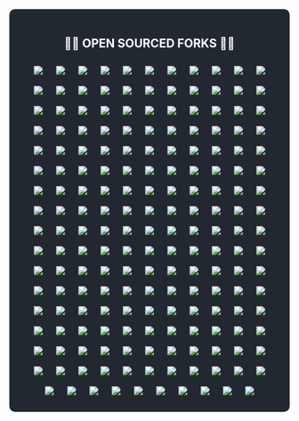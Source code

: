 <div style="background-color: #212830; color: white; padding: 20px; border-radius: 10px;">
<h2 align="center">👨‍💻&nbsp;OPEN SOURCED FORKS&nbsp;👨‍💻</h2>
<div align="center">
<a align="center" href="https://github.com/s-rb/AFFiNE" title="There can be more than Notion and Miro. AFFiNE(pronounced [ə‘fain]) is a next-gen knowledge base that brings planning, sorting and creating all together. Privacy first, open-source, customizable and ready to use. ">
<img align="center" style="margin: 10px" src="https://github-readme-stats.vercel.app/api/pin/?username=s-rb&repo=AFFiNE&theme=react&border_color=61dafb&border_radius=10"></a>
<a align="center" href="https://github.com/s-rb/algorithms-kotlin" title="Algorithms and data structures implemented in Kotlin">
<img align="center" style="margin: 10px" src="https://github-readme-stats.vercel.app/api/pin/?username=s-rb&repo=algorithms-kotlin&theme=react&border_color=61dafb&border_radius=10"></a>
<a align="center" href="https://github.com/s-rb/algorithms-patterns-exercises" title="Algorithms, data structures, implementations of some patterns, leetcode & other exercises">
<img align="center" style="margin: 10px" src="https://github-readme-stats.vercel.app/api/pin/?username=s-rb&repo=algorithms-patterns-exercises&theme=react&border_color=61dafb&border_radius=10"></a>
<a align="center" href="https://github.com/s-rb/alpha-wallet-android" title="An advanced Ethereum mobile wallet">
<img align="center" style="margin: 10px" src="https://github-readme-stats.vercel.app/api/pin/?username=s-rb&repo=alpha-wallet-android&theme=react&border_color=61dafb&border_radius=10"></a>
<a align="center" href="https://github.com/s-rb/ANUS" title="ANUS">
<img align="center" style="margin: 10px" src="https://github-readme-stats.vercel.app/api/pin/?username=s-rb&repo=ANUS&theme=react&border_color=61dafb&border_radius=10"></a>
<a align="center" href="https://github.com/s-rb/api-library" title="Easy to use Open Source modules that implement common API logic and can be used in your Node.js backend services">
<img align="center" style="margin: 10px" src="https://github-readme-stats.vercel.app/api/pin/?username=s-rb&repo=api-library&theme=react&border_color=61dafb&border_radius=10"></a>
<a align="center" href="https://github.com/s-rb/auto" title="A collection of source code generators for Java.">
<img align="center" style="margin: 10px" src="https://github-readme-stats.vercel.app/api/pin/?username=s-rb&repo=auto&theme=react&border_color=61dafb&border_radius=10"></a>
<a align="center" href="https://github.com/s-rb/awesome-chatgpt-prompts" title="This repo includes ChatGPT prompt curation to use ChatGPT and other LLM tools better.">
<img align="center" style="margin: 10px" src="https://github-readme-stats.vercel.app/api/pin/?username=s-rb&repo=awesome-chatgpt-prompts&theme=react&border_color=61dafb&border_radius=10"></a>
<a align="center" href="https://github.com/s-rb/awesome-healthcare" title="Curated list of awesome open source healthcare software, libraries, tools and resources.">
<img align="center" style="margin: 10px" src="https://github-readme-stats.vercel.app/api/pin/?username=s-rb&repo=awesome-healthcare&theme=react&border_color=61dafb&border_radius=10"></a>
<a align="center" href="https://github.com/s-rb/awesome-java-backend-interview-rus" title="Repository with java-backend interview questions and answers [RUS]">
<img align="center" style="margin: 10px" src="https://github-readme-stats.vercel.app/api/pin/?username=s-rb&repo=awesome-java-backend-interview-rus&theme=react&border_color=61dafb&border_radius=10"></a>
<a align="center" href="https://github.com/s-rb/awesome-stacks" title="A curated list of tech stacks for building different applications & features">
<img align="center" style="margin: 10px" src="https://github-readme-stats.vercel.app/api/pin/?username=s-rb&repo=awesome-stacks&theme=react&border_color=61dafb&border_radius=10"></a>
<a align="center" href="https://github.com/s-rb/bahmni-core" title="Core OpenMRS modules for Bahmni (including ERP & ELIS Atom Feed Clients)">
<img align="center" style="margin: 10px" src="https://github-readme-stats.vercel.app/api/pin/?username=s-rb&repo=bahmni-core&theme=react&border_color=61dafb&border_radius=10"></a>
<a align="center" href="https://github.com/s-rb/bazel" title="a fast, scalable, multi-language and extensible build system">
<img align="center" style="margin: 10px" src="https://github-readme-stats.vercel.app/api/pin/?username=s-rb&repo=bazel&theme=react&border_color=61dafb&border_radius=10"></a>
<a align="center" href="https://github.com/s-rb/binance-connector-java" title="Binance Public API connector Java maven. This is a lightweight library that works as a connector to the Binance public API">
<img align="center" style="margin: 10px" src="https://github-readme-stats.vercel.app/api/pin/?username=s-rb&repo=binance-connector-java&theme=react&border_color=61dafb&border_radius=10"></a>
<a align="center" href="https://github.com/s-rb/binance-futures-java-toolbox" title="Binance Toolbox for Futures in Java">
<img align="center" style="margin: 10px" src="https://github-readme-stats.vercel.app/api/pin/?username=s-rb&repo=binance-futures-java-toolbox&theme=react&border_color=61dafb&border_radius=10"></a>
<a align="center" href="https://github.com/s-rb/binance-sbe-java-sample-app" title="Sample app that decodes Binance 'exchangeInfo' endpoint's SBE response to YAML.">
<img align="center" style="margin: 10px" src="https://github-readme-stats.vercel.app/api/pin/?username=s-rb&repo=binance-sbe-java-sample-app&theme=react&border_color=61dafb&border_radius=10"></a>
<a align="center" href="https://github.com/s-rb/binance-spot-api-docs" title="Official Documentation for the Binance Spot APIs and Streams ">
<img align="center" style="margin: 10px" src="https://github-readme-stats.vercel.app/api/pin/?username=s-rb&repo=binance-spot-api-docs&theme=react&border_color=61dafb&border_radius=10"></a>
<a align="center" href="https://github.com/s-rb/binance-toolbox-java" title="Binance Toolbox in Java. A collection of Java examples that connects to the Binance API endpoints based on binance-connector-java">
<img align="center" style="margin: 10px" src="https://github-readme-stats.vercel.app/api/pin/?username=s-rb&repo=binance-toolbox-java&theme=react&border_color=61dafb&border_radius=10"></a>
<a align="center" href="https://github.com/s-rb/bitcoin-wallet" title="Bitcoin Wallet app for your Android device. Standalone Bitcoin node, no centralized backend required.">
<img align="center" style="margin: 10px" src="https://github-readme-stats.vercel.app/api/pin/?username=s-rb&repo=bitcoin-wallet&theme=react&border_color=61dafb&border_radius=10"></a>
<a align="center" href="https://github.com/s-rb/blog-backend" title="Backend appliction for a blog">
<img align="center" style="margin: 10px" src="https://github-readme-stats.vercel.app/api/pin/?username=s-rb&repo=blog-backend&theme=react&border_color=61dafb&border_radius=10"></a>
<a align="center" href="https://github.com/s-rb/blog-engine" title="Java-based backend for a blog">
<img align="center" style="margin: 10px" src="https://github-readme-stats.vercel.app/api/pin/?username=s-rb&repo=blog-engine&theme=react&border_color=61dafb&border_radius=10"></a>
<a align="center" href="https://github.com/s-rb/brevo-java" title="brevo-java">
<img align="center" style="margin: 10px" src="https://github-readme-stats.vercel.app/api/pin/?username=s-rb&repo=brevo-java&theme=react&border_color=61dafb&border_radius=10"></a>
<a align="center" href="https://github.com/s-rb/browser-use" title="Make websites accessible for AI agents">
<img align="center" style="margin: 10px" src="https://github-readme-stats.vercel.app/api/pin/?username=s-rb&repo=browser-use&theme=react&border_color=61dafb&border_radius=10"></a>
<a align="center" href="https://github.com/s-rb/build-your-own-x" title="Master programming by recreating your favorite technologies from scratch.">
<img align="center" style="margin: 10px" src="https://github-readme-stats.vercel.app/api/pin/?username=s-rb&repo=build-your-own-x&theme=react&border_color=61dafb&border_radius=10"></a>
<a align="center" href="https://github.com/s-rb/calculator" title="Just one more JavaFX calculator app (windows style)">
<img align="center" style="margin: 10px" src="https://github-readme-stats.vercel.app/api/pin/?username=s-rb&repo=calculator&theme=react&border_color=61dafb&border_radius=10"></a>
<a align="center" href="https://github.com/s-rb/cbioportal" title="cBioPortal for Cancer Genomics">
<img align="center" style="margin: 10px" src="https://github-readme-stats.vercel.app/api/pin/?username=s-rb&repo=cbioportal&theme=react&border_color=61dafb&border_radius=10"></a>
<a align="center" href="https://github.com/s-rb/cbioportal-frontend" title="React Frontend of cBioPortal :tada:">
<img align="center" style="margin: 10px" src="https://github-readme-stats.vercel.app/api/pin/?username=s-rb&repo=cbioportal-frontend&theme=react&border_color=61dafb&border_radius=10"></a>
<a align="center" href="https://github.com/s-rb/chatgpt-bot" title="Telegram to contact chatgpt">
<img align="center" style="margin: 10px" src="https://github-readme-stats.vercel.app/api/pin/?username=s-rb&repo=chatgpt-bot&theme=react&border_color=61dafb&border_radius=10"></a>
<a align="center" href="https://github.com/s-rb/ClatScope" title="ClatScope Info Tool – The best and most versatile OSINT utility for retrieving geolocation, DNS, WHOIS, phone, email, data breach information and much more (60 features). Perfect for investigators, pentesters, or anyone looking for an effective reconnaissance / OSINT tool. CLI version is always released before the GUI version.">
<img align="center" style="margin: 10px" src="https://github-readme-stats.vercel.app/api/pin/?username=s-rb&repo=ClatScope&theme=react&border_color=61dafb&border_radius=10"></a>
<a align="center" href="https://github.com/s-rb/codemark-user-service" title="Backend for user management service">
<img align="center" style="margin: 10px" src="https://github-readme-stats.vercel.app/api/pin/?username=s-rb&repo=codemark-user-service&theme=react&border_color=61dafb&border_radius=10"></a>
<a align="center" href="https://github.com/s-rb/collect" title="ODK Collect is an Android app for filling out forms. It's been used to collect billions of data points in challenging environments around the world. Contribute and make the world a better place! ✨📋✨">
<img align="center" style="margin: 10px" src="https://github-readme-stats.vercel.app/api/pin/?username=s-rb&repo=collect&theme=react&border_color=61dafb&border_radius=10"></a>
<a align="center" href="https://github.com/s-rb/composio" title="Composio equip's your AI agents & LLMs with 100+ high-quality integrations via function calling">
<img align="center" style="margin: 10px" src="https://github-readme-stats.vercel.app/api/pin/?username=s-rb&repo=composio&theme=react&border_color=61dafb&border_radius=10"></a>
<a align="center" href="https://github.com/s-rb/corda" title="Corda is an open source blockchain project, designed for business from the start. Only Corda allows you to build interoperable blockchain networks that transact in strict privacy. Corda's smart contract technology allows businesses to transact directly, with value.">
<img align="center" style="margin: 10px" src="https://github-readme-stats.vercel.app/api/pin/?username=s-rb&repo=corda&theme=react&border_color=61dafb&border_radius=10"></a>
<a align="center" href="https://github.com/s-rb/COVID-19-Dashboard" title=":microbe: COVID-19 dashboard and map built with React, Leaflet, and Mapbox.">
<img align="center" style="margin: 10px" src="https://github-readme-stats.vercel.app/api/pin/?username=s-rb&repo=COVID-19-Dashboard&theme=react&border_color=61dafb&border_radius=10"></a>
<a align="center" href="https://github.com/s-rb/c_sharp" title="c_sharp">
<img align="center" style="margin: 10px" src="https://github-readme-stats.vercel.app/api/pin/?username=s-rb&repo=c_sharp&theme=react&border_color=61dafb&border_radius=10"></a>
<a align="center" href="https://github.com/s-rb/datahub" title="A centralized location for storing curated data from cBioPortal">
<img align="center" style="margin: 10px" src="https://github-readme-stats.vercel.app/api/pin/?username=s-rb&repo=datahub&theme=react&border_color=61dafb&border_radius=10"></a>
<a align="center" href="https://github.com/s-rb/dcm4che" title="DICOM Implementation in JAVA">
<img align="center" style="margin: 10px" src="https://github-readme-stats.vercel.app/api/pin/?username=s-rb&repo=dcm4che&theme=react&border_color=61dafb&border_radius=10"></a>
<a align="center" href="https://github.com/s-rb/dcm4chee-arc-light" title="DICOM Archive J2EE application">
<img align="center" style="margin: 10px" src="https://github-readme-stats.vercel.app/api/pin/?username=s-rb&repo=dcm4chee-arc-light&theme=react&border_color=61dafb&border_radius=10"></a>
<a align="center" href="https://github.com/s-rb/deeplearning4j" title="Suite of tools for deploying and training deep learning models using the JVM. Highlights include model import for keras, tensorflow, and onnx/pytorch, a modular and tiny c++ library for running math code and a java based math library on top of the core c++ library. Also includes samediff: a pytorch/tensorflow like library for running deep learning ">
<img align="center" style="margin: 10px" src="https://github-readme-stats.vercel.app/api/pin/?username=s-rb&repo=deeplearning4j&theme=react&border_color=61dafb&border_radius=10"></a>
<a align="center" href="https://github.com/s-rb/DependencyCheck" title="OWASP dependency-check is a software composition analysis utility that detects publicly disclosed vulnerabilities in application dependencies.">
<img align="center" style="margin: 10px" src="https://github-readme-stats.vercel.app/api/pin/?username=s-rb&repo=DependencyCheck&theme=react&border_color=61dafb&border_radius=10"></a>
<a align="center" href="https://github.com/s-rb/dev-resources" title="A collaborative list of resources for developers">
<img align="center" style="margin: 10px" src="https://github-readme-stats.vercel.app/api/pin/?username=s-rb&repo=dev-resources&theme=react&border_color=61dafb&border_radius=10"></a>
<a align="center" href="https://github.com/s-rb/doris" title="Apache Doris is an easy-to-use, high performance and unified analytics database.">
<img align="center" style="margin: 10px" src="https://github-readme-stats.vercel.app/api/pin/?username=s-rb&repo=doris&theme=react&border_color=61dafb&border_radius=10"></a>
<a align="center" href="https://github.com/s-rb/drive-web" title="Internxt - decentralized privacy drive">
<img align="center" style="margin: 10px" src="https://github-readme-stats.vercel.app/api/pin/?username=s-rb&repo=drive-web&theme=react&border_color=61dafb&border_radius=10"></a>
<a align="center" href="https://github.com/s-rb/ecommerce-backend" title="ecommerce-backend">
<img align="center" style="margin: 10px" src="https://github-readme-stats.vercel.app/api/pin/?username=s-rb&repo=ecommerce-backend&theme=react&border_color=61dafb&border_radius=10"></a>
<a align="center" href="https://github.com/s-rb/ecommerce-frontend" title="ecommerce-frontend">
<img align="center" style="margin: 10px" src="https://github-readme-stats.vercel.app/api/pin/?username=s-rb&repo=ecommerce-frontend&theme=react&border_color=61dafb&border_radius=10"></a>
<a align="center" href="https://github.com/s-rb/effects-reducers-context-app" title="effects-reducers-context-app">
<img align="center" style="margin: 10px" src="https://github-readme-stats.vercel.app/api/pin/?username=s-rb&repo=effects-reducers-context-app&theme=react&border_color=61dafb&border_radius=10"></a>
<a align="center" href="https://github.com/s-rb/elasticsearch" title="Free and Open, Distributed, RESTful Search Engine">
<img align="center" style="margin: 10px" src="https://github-readme-stats.vercel.app/api/pin/?username=s-rb&repo=elasticsearch&theme=react&border_color=61dafb&border_radius=10"></a>
<a align="center" href="https://github.com/s-rb/fabric" title="Hyperledger Fabric is an enterprise-grade permissioned distributed ledger framework for developing solutions and applications. Its modular and versatile design satisfies a broad range of industry use cases. It offers a unique approach to consensus that enables performance at scale while preserving privacy.">
<img align="center" style="margin: 10px" src="https://github-readme-stats.vercel.app/api/pin/?username=s-rb&repo=fabric&theme=react&border_color=61dafb&border_radius=10"></a>
<a align="center" href="https://github.com/s-rb/featured-jekyll-templates" title="Featured templates for Jekyll">
<img align="center" style="margin: 10px" src="https://github-readme-stats.vercel.app/api/pin/?username=s-rb&repo=featured-jekyll-templates&theme=react&border_color=61dafb&border_radius=10"></a>
<a align="center" href="https://github.com/s-rb/fhirstarters" title="A collection of example projects to get you up to speed with HL7 FHIR">
<img align="center" style="margin: 10px" src="https://github-readme-stats.vercel.app/api/pin/?username=s-rb&repo=fhirstarters&theme=react&border_color=61dafb&border_radius=10"></a>
<a align="center" href="https://github.com/s-rb/flight-filter" title="Gridnine test app - flight filter module">
<img align="center" style="margin: 10px" src="https://github-readme-stats.vercel.app/api/pin/?username=s-rb&repo=flight-filter&theme=react&border_color=61dafb&border_radius=10"></a>
<a align="center" href="https://github.com/s-rb/flink" title="Apache Flink">
<img align="center" style="margin: 10px" src="https://github-readme-stats.vercel.app/api/pin/?username=s-rb&repo=flink&theme=react&border_color=61dafb&border_radius=10"></a>
<a align="center" href="https://github.com/s-rb/free-programming-books" title=":books: Freely available programming books">
<img align="center" style="margin: 10px" src="https://github-readme-stats.vercel.app/api/pin/?username=s-rb&repo=free-programming-books&theme=react&border_color=61dafb&border_radius=10"></a>
<a align="center" href="https://github.com/s-rb/freeCodeCamp" title="freeCodeCamp.org's open-source codebase and curriculum. Learn to code for free.">
<img align="center" style="margin: 10px" src="https://github-readme-stats.vercel.app/api/pin/?username=s-rb&repo=freeCodeCamp&theme=react&border_color=61dafb&border_radius=10"></a>
<a align="center" href="https://github.com/s-rb/gatsby-personal-site-template" title="A personal site starter made with Gatsby https://www.gatsbyjs.org/starters/surudhb/gatsby-personal-site-template/">
<img align="center" style="margin: 10px" src="https://github-readme-stats.vercel.app/api/pin/?username=s-rb&repo=gatsby-personal-site-template&theme=react&border_color=61dafb&border_radius=10"></a>
<a align="center" href="https://github.com/s-rb/generator-jhipster" title="JHipster is a development platform to quickly generate, develop, & deploy modern web applications & microservice architectures.">
<img align="center" style="margin: 10px" src="https://github-readme-stats.vercel.app/api/pin/?username=s-rb&repo=generator-jhipster&theme=react&border_color=61dafb&border_radius=10"></a>
<a align="center" href="https://github.com/s-rb/gephi" title="Gephi - The Open Graph Viz Platform">
<img align="center" style="margin: 10px" src="https://github-readme-stats.vercel.app/api/pin/?username=s-rb&repo=gephi&theme=react&border_color=61dafb&border_radius=10"></a>
<a align="center" href="https://github.com/s-rb/Geyser" title="A bridge/proxy allowing you to connect to Minecraft: Java Edition servers with Minecraft: Bedrock Edition.">
<img align="center" style="margin: 10px" src="https://github-readme-stats.vercel.app/api/pin/?username=s-rb&repo=Geyser&theme=react&border_color=61dafb&border_radius=10"></a>
<a align="center" href="https://github.com/s-rb/GitHub-Achievements" title="🔥 A Complete List of GitHub Profile Badges and Achievements 🔥">
<img align="center" style="margin: 10px" src="https://github-readme-stats.vercel.app/api/pin/?username=s-rb&repo=GitHub-Achievements&theme=react&border_color=61dafb&border_radius=10"></a>
<a align="center" href="https://github.com/s-rb/github-profile-trophy" title="🏆 Add dynamically generated GitHub Stat Trophies  on your readme">
<img align="center" style="margin: 10px" src="https://github-readme-stats.vercel.app/api/pin/?username=s-rb&repo=github-profile-trophy&theme=react&border_color=61dafb&border_radius=10"></a>
<a align="center" href="https://github.com/s-rb/github-readme-activity-graph" title="A dynamically generated activity graph to show your GitHub activities of last 31 days.">
<img align="center" style="margin: 10px" src="https://github-readme-stats.vercel.app/api/pin/?username=s-rb&repo=github-readme-activity-graph&theme=react&border_color=61dafb&border_radius=10"></a>
<a align="center" href="https://github.com/s-rb/github-readme-stats" title=":zap: Dynamically generated stats for your github readmes">
<img align="center" style="margin: 10px" src="https://github-readme-stats.vercel.app/api/pin/?username=s-rb&repo=github-readme-stats&theme=react&border_color=61dafb&border_radius=10"></a>
<a align="center" href="https://github.com/s-rb/gogs" title="Gogs is a painless self-hosted Git service">
<img align="center" style="margin: 10px" src="https://github-readme-stats.vercel.app/api/pin/?username=s-rb&repo=gogs&theme=react&border_color=61dafb&border_radius=10"></a>
<a align="center" href="https://github.com/s-rb/goose" title="an open-source, extensible AI agent that goes beyond code suggestions - install, execute, edit, and test with any LLM">
<img align="center" style="margin: 10px" src="https://github-readme-stats.vercel.app/api/pin/?username=s-rb&repo=goose&theme=react&border_color=61dafb&border_radius=10"></a>
<a align="center" href="https://github.com/s-rb/gosearch" title="🔍 Search anyone's digital footprint across 300+ websites">
<img align="center" style="margin: 10px" src="https://github-readme-stats.vercel.app/api/pin/?username=s-rb&repo=gosearch&theme=react&border_color=61dafb&border_radius=10"></a>
<a align="center" href="https://github.com/s-rb/gotenberg" title="A developer-friendly API for converting numerous document formats into PDF files, and more!">
<img align="center" style="margin: 10px" src="https://github-readme-stats.vercel.app/api/pin/?username=s-rb&repo=gotenberg&theme=react&border_color=61dafb&border_radius=10"></a>
<a align="center" href="https://github.com/s-rb/gradio" title="Build and share delightful machine learning apps, all in Python. 🌟 Star to support our work!">
<img align="center" style="margin: 10px" src="https://github-readme-stats.vercel.app/api/pin/?username=s-rb&repo=gradio&theme=react&border_color=61dafb&border_radius=10"></a>
<a align="center" href="https://github.com/s-rb/green-ai" title="🌱 The Green AI Standard aims to develop a standard and raise awareness for best environmental practices in AI research and development">
<img align="center" style="margin: 10px" src="https://github-readme-stats.vercel.app/api/pin/?username=s-rb&repo=green-ai&theme=react&border_color=61dafb&border_radius=10"></a>
<a align="center" href="https://github.com/s-rb/grpc-java" title="The Java gRPC implementation. HTTP/2 based RPC">
<img align="center" style="margin: 10px" src="https://github-readme-stats.vercel.app/api/pin/?username=s-rb&repo=grpc-java&theme=react&border_color=61dafb&border_radius=10"></a>
<a align="center" href="https://github.com/s-rb/gui-hashcode-generator" title="Hashcode generator for subfolders containing files. With simple GUI">
<img align="center" style="margin: 10px" src="https://github-readme-stats.vercel.app/api/pin/?username=s-rb&repo=gui-hashcode-generator&theme=react&border_color=61dafb&border_radius=10"></a>
<a align="center" href="https://github.com/s-rb/gym-webservice" title="Web-service for workouts (diary, planner and more)">
<img align="center" style="margin: 10px" src="https://github-readme-stats.vercel.app/api/pin/?username=s-rb&repo=gym-webservice&theme=react&border_color=61dafb&border_radius=10"></a>
<a align="center" href="https://github.com/s-rb/Hackintosh-MSI-Z790i-EDGE-13900K-6900XT-OpenCore" title="Hackintosh MSI Z790i EDGE">
<img align="center" style="margin: 10px" src="https://github-readme-stats.vercel.app/api/pin/?username=s-rb&repo=Hackintosh-MSI-Z790i-EDGE-13900K-6900XT-OpenCore&theme=react&border_color=61dafb&border_radius=10"></a>
<a align="center" href="https://github.com/s-rb/hapi-fhir" title="🔥 HAPI FHIR - Java API for HL7 FHIR Clients and Servers">
<img align="center" style="margin: 10px" src="https://github-readme-stats.vercel.app/api/pin/?username=s-rb&repo=hapi-fhir&theme=react&border_color=61dafb&border_radius=10"></a>
<a align="center" href="https://github.com/s-rb/hapi-fhir-jpaserver-starter" title="hapi-fhir-jpaserver-starter">
<img align="center" style="margin: 10px" src="https://github-readme-stats.vercel.app/api/pin/?username=s-rb&repo=hapi-fhir-jpaserver-starter&theme=react&border_color=61dafb&border_radius=10"></a>
<a align="center" href="https://github.com/s-rb/hazelcast" title="Hazelcast is a unified real-time data platform combining stream processing with a fast data store, allowing customers to act instantly on data-in-motion for real-time insights.">
<img align="center" style="margin: 10px" src="https://github-readme-stats.vercel.app/api/pin/?username=s-rb&repo=hazelcast&theme=react&border_color=61dafb&border_radius=10"></a>
<a align="center" href="https://github.com/s-rb/hmis" title="This is an Open Source Java EE based Hospital Information Management System">
<img align="center" style="margin: 10px" src="https://github-readme-stats.vercel.app/api/pin/?username=s-rb&repo=hmis&theme=react&border_color=61dafb&border_radius=10"></a>
<a align="center" href="https://github.com/s-rb/Hystrix" title="Hystrix is a latency and fault tolerance library designed to isolate points of access to remote systems, services and 3rd party libraries, stop cascading failure and enable resilience in complex distributed systems where failure is inevitable.">
<img align="center" style="margin: 10px" src="https://github-readme-stats.vercel.app/api/pin/?username=s-rb&repo=Hystrix&theme=react&border_color=61dafb&border_radius=10"></a>
<a align="center" href="https://github.com/s-rb/iceberg" title="Apache Iceberg">
<img align="center" style="margin: 10px" src="https://github-readme-stats.vercel.app/api/pin/?username=s-rb&repo=iceberg&theme=react&border_color=61dafb&border_radius=10"></a>
<a align="center" href="https://github.com/s-rb/incubator-kie-drools" title="Drools is a rule engine, DMN engine and complex event processing (CEP) engine for Java.">
<img align="center" style="margin: 10px" src="https://github-readme-stats.vercel.app/api/pin/?username=s-rb&repo=incubator-kie-drools&theme=react&border_color=61dafb&border_radius=10"></a>
<a align="center" href="https://github.com/s-rb/incubator-seata" title=":fire: Seata is an easy-to-use, high-performance, open source distributed transaction solution.">
<img align="center" style="margin: 10px" src="https://github-readme-stats.vercel.app/api/pin/?username=s-rb&repo=incubator-seata&theme=react&border_color=61dafb&border_radius=10"></a>
<a align="center" href="https://github.com/s-rb/interactive-java-poster" title="Java with love. libGDX interactive poster. GeekBrains intensive">
<img align="center" style="margin: 10px" src="https://github-readme-stats.vercel.app/api/pin/?username=s-rb&repo=interactive-java-poster&theme=react&border_color=61dafb&border_radius=10"></a>
<a align="center" href="https://github.com/s-rb/interviews" title="Everything you need to know to get the job.">
<img align="center" style="margin: 10px" src="https://github-readme-stats.vercel.app/api/pin/?username=s-rb&repo=interviews&theme=react&border_color=61dafb&border_radius=10"></a>
<a align="center" href="https://github.com/s-rb/ip-address-counter" title="App counts unique ip v4 addresses in src file">
<img align="center" style="margin: 10px" src="https://github-readme-stats.vercel.app/api/pin/?username=s-rb&repo=ip-address-counter&theme=react&border_color=61dafb&border_radius=10"></a>
<a align="center" href="https://github.com/s-rb/ivy" title="Convert Machine Learning Code Between Frameworks">
<img align="center" style="margin: 10px" src="https://github-readme-stats.vercel.app/api/pin/?username=s-rb&repo=ivy&theme=react&border_color=61dafb&border_radius=10"></a>
<a align="center" href="https://github.com/s-rb/jadx" title="Dex to Java decompiler">
<img align="center" style="margin: 10px" src="https://github-readme-stats.vercel.app/api/pin/?username=s-rb&repo=jadx&theme=react&border_color=61dafb&border_radius=10"></a>
<a align="center" href="https://github.com/s-rb/jan" title="Jan is an open source alternative to ChatGPT that runs 100% offline on your computer">
<img align="center" style="margin: 10px" src="https://github-readme-stats.vercel.app/api/pin/?username=s-rb&repo=jan&theme=react&border_color=61dafb&border_radius=10"></a>
<a align="center" href="https://github.com/s-rb/japan-cafe" title="Demo project for Japan cafe React web site">
<img align="center" style="margin: 10px" src="https://github-readme-stats.vercel.app/api/pin/?username=s-rb&repo=japan-cafe&theme=react&border_color=61dafb&border_radius=10"></a>
<a align="center" href="https://github.com/s-rb/java-algorand-sdk" title="Algorand SDK for Java7+ to interact with the Algorand network">
<img align="center" style="margin: 10px" src="https://github-readme-stats.vercel.app/api/pin/?username=s-rb&repo=java-algorand-sdk&theme=react&border_color=61dafb&border_radius=10"></a>
<a align="center" href="https://github.com/s-rb/java-design-patterns" title="Design patterns implemented in Java">
<img align="center" style="margin: 10px" src="https://github-readme-stats.vercel.app/api/pin/?username=s-rb&repo=java-design-patterns&theme=react&border_color=61dafb&border_radius=10"></a>
<a align="center" href="https://github.com/s-rb/java-interview" title="Вопросы и ответы к интервью Java разработчика">
<img align="center" style="margin: 10px" src="https://github-readme-stats.vercel.app/api/pin/?username=s-rb&repo=java-interview&theme=react&border_color=61dafb&border_radius=10"></a>
<a align="center" href="https://github.com/s-rb/javalin-redis-webserver" title="Javalin-Redis based webserver">
<img align="center" style="margin: 10px" src="https://github-readme-stats.vercel.app/api/pin/?username=s-rb&repo=javalin-redis-webserver&theme=react&border_color=61dafb&border_radius=10"></a>
<a align="center" href="https://github.com/s-rb/javalin-webservice" title="Webservice experiments based on light-weight Javalin framework">
<img align="center" style="margin: 10px" src="https://github-readme-stats.vercel.app/api/pin/?username=s-rb&repo=javalin-webservice&theme=react&border_color=61dafb&border_radius=10"></a>
<a align="center" href="https://github.com/s-rb/javapoet" title="A Java API for generating .java source files.">
<img align="center" style="margin: 10px" src="https://github-readme-stats.vercel.app/api/pin/?username=s-rb&repo=javapoet&theme=react&border_color=61dafb&border_radius=10"></a>
<a align="center" href="https://github.com/s-rb/jave2" title="The JAVE (Java Audio Video Encoder) library is Java wrapper on the ffmpeg project">
<img align="center" style="margin: 10px" src="https://github-readme-stats.vercel.app/api/pin/?username=s-rb&repo=jave2&theme=react&border_color=61dafb&border_radius=10"></a>
<a align="center" href="https://github.com/s-rb/jenkins" title="Jenkins automation server">
<img align="center" style="margin: 10px" src="https://github-readme-stats.vercel.app/api/pin/?username=s-rb&repo=jenkins&theme=react&border_color=61dafb&border_radius=10"></a>
<a align="center" href="https://github.com/s-rb/jj" title="A Git-compatible VCS that is both simple and powerful">
<img align="center" style="margin: 10px" src="https://github-readme-stats.vercel.app/api/pin/?username=s-rb&repo=jj&theme=react&border_color=61dafb&border_radius=10"></a>
<a align="center" href="https://github.com/s-rb/jmix" title="Jmix framework">
<img align="center" style="margin: 10px" src="https://github-readme-stats.vercel.app/api/pin/?username=s-rb&repo=jmix&theme=react&border_color=61dafb&border_radius=10"></a>
<a align="center" href="https://github.com/s-rb/JobSpy" title="Jobs scraper library for LinkedIn, Indeed, Glassdoor, Google & ZipRecruiter">
<img align="center" style="margin: 10px" src="https://github-readme-stats.vercel.app/api/pin/?username=s-rb&repo=JobSpy&theme=react&border_color=61dafb&border_radius=10"></a>
<a align="center" href="https://github.com/s-rb/json-server" title="Get a full fake REST API with zero coding in less than 30 seconds (seriously)">
<img align="center" style="margin: 10px" src="https://github-readme-stats.vercel.app/api/pin/?username=s-rb&repo=json-server&theme=react&border_color=61dafb&border_radius=10"></a>
<a align="center" href="https://github.com/s-rb/kafka" title="Mirror of Apache Kafka">
<img align="center" style="margin: 10px" src="https://github-readme-stats.vercel.app/api/pin/?username=s-rb&repo=kafka&theme=react&border_color=61dafb&border_radius=10"></a>
<a align="center" href="https://github.com/s-rb/kafka-ui" title="Open-Source Web UI for Apache Kafka Management">
<img align="center" style="margin: 10px" src="https://github-readme-stats.vercel.app/api/pin/?username=s-rb&repo=kafka-ui&theme=react&border_color=61dafb&border_radius=10"></a>
<a align="center" href="https://github.com/s-rb/keep" title="The open-source alert management and AIOps platform">
<img align="center" style="margin: 10px" src="https://github-readme-stats.vercel.app/api/pin/?username=s-rb&repo=keep&theme=react&border_color=61dafb&border_radius=10"></a>
<a align="center" href="https://github.com/s-rb/keycloak" title="Open Source Identity and Access Management For Modern Applications and Services">
<img align="center" style="margin: 10px" src="https://github-readme-stats.vercel.app/api/pin/?username=s-rb&repo=keycloak&theme=react&border_color=61dafb&border_radius=10"></a>
<a align="center" href="https://github.com/s-rb/keycloak-dockerized-ssl-nginx" title="All in one solution for Keycloak deployment into VPS by using Docker-compose, Nginx, Certbot and SSL">
<img align="center" style="margin: 10px" src="https://github-readme-stats.vercel.app/api/pin/?username=s-rb&repo=keycloak-dockerized-ssl-nginx&theme=react&border_color=61dafb&border_radius=10"></a>
<a align="center" href="https://github.com/s-rb/langchain4j" title="Java version of LangChain">
<img align="center" style="margin: 10px" src="https://github-readme-stats.vercel.app/api/pin/?username=s-rb&repo=langchain4j&theme=react&border_color=61dafb&border_radius=10"></a>
<a align="center" href="https://github.com/s-rb/leakcanary" title="A memory leak detection library for Android.">
<img align="center" style="margin: 10px" src="https://github-readme-stats.vercel.app/api/pin/?username=s-rb&repo=leakcanary&theme=react&border_color=61dafb&border_radius=10"></a>
<a align="center" href="https://github.com/s-rb/linkedinscraper" title="Scrape job postings from LinkedIn">
<img align="center" style="margin: 10px" src="https://github-readme-stats.vercel.app/api/pin/?username=s-rb&repo=linkedinscraper&theme=react&border_color=61dafb&border_radius=10"></a>
<a align="center" href="https://github.com/s-rb/liquibase" title="Main Liquibase Source">
<img align="center" style="margin: 10px" src="https://github-readme-stats.vercel.app/api/pin/?username=s-rb&repo=liquibase&theme=react&border_color=61dafb&border_radius=10"></a>
<a align="center" href="https://github.com/s-rb/llama.cpp" title="LLM inference in C/C++">
<img align="center" style="margin: 10px" src="https://github-readme-stats.vercel.app/api/pin/?username=s-rb&repo=llama.cpp&theme=react&border_color=61dafb&border_radius=10"></a>
<a align="center" href="https://github.com/s-rb/logistic-webix" title="Demo project for Spring Boot + Webix">
<img align="center" style="margin: 10px" src="https://github-readme-stats.vercel.app/api/pin/?username=s-rb&repo=logistic-webix&theme=react&border_color=61dafb&border_radius=10"></a>
<a align="center" href="https://github.com/s-rb/markdown-cv" title="a simple template to write your CV in a readable markdown file and use CSS to publish/print it.">
<img align="center" style="margin: 10px" src="https://github-readme-stats.vercel.app/api/pin/?username=s-rb&repo=markdown-cv&theme=react&border_color=61dafb&border_radius=10"></a>
<a align="center" href="https://github.com/s-rb/mastodon" title="Your self-hosted, globally interconnected microblogging community">
<img align="center" style="margin: 10px" src="https://github-readme-stats.vercel.app/api/pin/?username=s-rb&repo=mastodon&theme=react&border_color=61dafb&border_radius=10"></a>
<a align="center" href="https://github.com/s-rb/metrics" title="📊 An infographics generator with 30+ plugins and 300+ options to display stats about your GitHub account and render them as SVG, Markdown, PDF or JSON!">
<img align="center" style="margin: 10px" src="https://github-readme-stats.vercel.app/api/pin/?username=s-rb&repo=metrics&theme=react&border_color=61dafb&border_radius=10"></a>
<a align="center" href="https://github.com/s-rb/midarr-server" title="🔥Midarr, the minimal lightweight media server.">
<img align="center" style="margin: 10px" src="https://github-readme-stats.vercel.app/api/pin/?username=s-rb&repo=midarr-server&theme=react&border_color=61dafb&border_radius=10"></a>
<a align="center" href="https://github.com/s-rb/ML_UsdRatePrediction" title="Skillbox Python DataScience Intensive">
<img align="center" style="margin: 10px" src="https://github-readme-stats.vercel.app/api/pin/?username=s-rb&repo=ML_UsdRatePrediction&theme=react&border_color=61dafb&border_radius=10"></a>
<a align="center" href="https://github.com/s-rb/MobileDimensionTask" title="MobileDimensionTask">
<img align="center" style="margin: 10px" src="https://github-readme-stats.vercel.app/api/pin/?username=s-rb&repo=MobileDimensionTask&theme=react&border_color=61dafb&border_radius=10"></a>
<a align="center" href="https://github.com/s-rb/nocodb" title="🔥 🔥 🔥 Open Source Airtable Alternative">
<img align="center" style="margin: 10px" src="https://github-readme-stats.vercel.app/api/pin/?username=s-rb&repo=nocodb&theme=react&border_color=61dafb&border_radius=10"></a>
<a align="center" href="https://github.com/s-rb/OnnxStream" title="Lightweight inference library for ONNX files, written in C++. It can run Stable Diffusion XL 1.0 on a RPI Zero 2 (or in 298MB of RAM) but also Mistral 7B on desktops and servers. ARM, x86, WASM, RISC-V supported. Accelerated by XNNPACK.">
<img align="center" style="margin: 10px" src="https://github-readme-stats.vercel.app/api/pin/?username=s-rb&repo=OnnxStream&theme=react&border_color=61dafb&border_radius=10"></a>
<a align="center" href="https://github.com/s-rb/open-proxy-parser" title="Parser for open proxies">
<img align="center" style="margin: 10px" src="https://github-readme-stats.vercel.app/api/pin/?username=s-rb&repo=open-proxy-parser&theme=react&border_color=61dafb&border_radius=10"></a>
<a align="center" href="https://github.com/s-rb/open-thoughts" title="Fully open data curation for reasoning models">
<img align="center" style="margin: 10px" src="https://github-readme-stats.vercel.app/api/pin/?username=s-rb&repo=open-thoughts&theme=react&border_color=61dafb&border_radius=10"></a>
<a align="center" href="https://github.com/s-rb/opencms-core" title="The Java open source content management system by Alkacon Software">
<img align="center" style="margin: 10px" src="https://github-readme-stats.vercel.app/api/pin/?username=s-rb&repo=opencms-core&theme=react&border_color=61dafb&border_radius=10"></a>
<a align="center" href="https://github.com/s-rb/openhospital-core" title="Open Hospital Core library">
<img align="center" style="margin: 10px" src="https://github-readme-stats.vercel.app/api/pin/?username=s-rb&repo=openhospital-core&theme=react&border_color=61dafb&border_radius=10"></a>
<a align="center" href="https://github.com/s-rb/openmrs-core" title="OpenMRS API and web application code">
<img align="center" style="margin: 10px" src="https://github-readme-stats.vercel.app/api/pin/?username=s-rb&repo=openmrs-core&theme=react&border_color=61dafb&border_radius=10"></a>
<a align="center" href="https://github.com/s-rb/opennlp" title="Apache OpenNLP">
<img align="center" style="margin: 10px" src="https://github-readme-stats.vercel.app/api/pin/?username=s-rb&repo=opennlp&theme=react&border_color=61dafb&border_radius=10"></a>
<a align="center" href="https://github.com/s-rb/OpenRefine" title="OpenRefine is a free, open source power tool for working with messy data and improving it">
<img align="center" style="margin: 10px" src="https://github-readme-stats.vercel.app/api/pin/?username=s-rb&repo=OpenRefine&theme=react&border_color=61dafb&border_radius=10"></a>
<a align="center" href="https://github.com/s-rb/outline" title="The fastest knowledge base for growing teams. Beautiful, realtime collaborative, feature packed, and markdown compatible.">
<img align="center" style="margin: 10px" src="https://github-readme-stats.vercel.app/api/pin/?username=s-rb&repo=outline&theme=react&border_color=61dafb&border_radius=10"></a>
<a align="center" href="https://github.com/s-rb/Paper" title="The most widely used, high performance Minecraft server that aims to fix gameplay and mechanics inconsistencies">
<img align="center" style="margin: 10px" src="https://github-readme-stats.vercel.app/api/pin/?username=s-rb&repo=Paper&theme=react&border_color=61dafb&border_radius=10"></a>
<a align="center" href="https://github.com/s-rb/pdfsam" title="PDFsam, a desktop application to split, merge, mix, rotate PDF files and extract pages">
<img align="center" style="margin: 10px" src="https://github-readme-stats.vercel.app/api/pin/?username=s-rb&repo=pdfsam&theme=react&border_color=61dafb&border_radius=10"></a>
<a align="center" href="https://github.com/s-rb/personal-website-whatatheme" title="Personal Jekyll website, with one place to store CV data and PDF generation, hosted with Github pages.">
<img align="center" style="margin: 10px" src="https://github-readme-stats.vercel.app/api/pin/?username=s-rb&repo=personal-website-whatatheme&theme=react&border_color=61dafb&border_radius=10"></a>
<a align="center" href="https://github.com/s-rb/portfolio-front" title="Portfolio web site">
<img align="center" style="margin: 10px" src="https://github-readme-stats.vercel.app/api/pin/?username=s-rb&repo=portfolio-front&theme=react&border_color=61dafb&border_radius=10"></a>
<a align="center" href="https://github.com/s-rb/postiz-app" title="📨 Schedule social media posts, measure them, exchange with other members and get a lot of help from AI 🚀">
<img align="center" style="margin: 10px" src="https://github-readme-stats.vercel.app/api/pin/?username=s-rb&repo=postiz-app&theme=react&border_color=61dafb&border_radius=10"></a>
<a align="center" href="https://github.com/s-rb/prometheus" title="The Prometheus monitoring system and time series database.">
<img align="center" style="margin: 10px" src="https://github-readme-stats.vercel.app/api/pin/?username=s-rb&repo=prometheus&theme=react&border_color=61dafb&border_radius=10"></a>
<a align="center" href="https://github.com/s-rb/py-linkedin-jobs-scraper" title="py-linkedin-jobs-scraper">
<img align="center" style="margin: 10px" src="https://github-readme-stats.vercel.app/api/pin/?username=s-rb&repo=py-linkedin-jobs-scraper&theme=react&border_color=61dafb&border_radius=10"></a>
<a align="center" href="https://github.com/s-rb/qr-barman" title="QR code scanner and generator">
<img align="center" style="margin: 10px" src="https://github-readme-stats.vercel.app/api/pin/?username=s-rb&repo=qr-barman&theme=react&border_color=61dafb&border_radius=10"></a>
<a align="center" href="https://github.com/s-rb/Rath" title="Next generation of automated data exploratory analysis and visualization platform.">
<img align="center" style="margin: 10px" src="https://github-readme-stats.vercel.app/api/pin/?username=s-rb&repo=Rath&theme=react&border_color=61dafb&border_radius=10"></a>
<a align="center" href="https://github.com/s-rb/react-costs-log-app" title="react-costs-log-app">
<img align="center" style="margin: 10px" src="https://github-readme-stats.vercel.app/api/pin/?username=s-rb&repo=react-costs-log-app&theme=react&border_color=61dafb&border_radius=10"></a>
<a align="center" href="https://github.com/s-rb/react-quiz-app" title="react-quiz-app">
<img align="center" style="margin: 10px" src="https://github-readme-stats.vercel.app/api/pin/?username=s-rb&repo=react-quiz-app&theme=react&border_color=61dafb&border_radius=10"></a>
<a align="center" href="https://github.com/s-rb/realm-java" title="Realm is a mobile database: a replacement for SQLite & ORMs">
<img align="center" style="margin: 10px" src="https://github-readme-stats.vercel.app/api/pin/?username=s-rb&repo=realm-java&theme=react&border_color=61dafb&border_radius=10"></a>
<a align="center" href="https://github.com/s-rb/registration-service" title="Registration service module">
<img align="center" style="margin: 10px" src="https://github-readme-stats.vercel.app/api/pin/?username=s-rb&repo=registration-service&theme=react&border_color=61dafb&border_radius=10"></a>
<a align="center" href="https://github.com/s-rb/resume-schema" title="JSON-Schema is used here to define and validate our proposed resume json">
<img align="center" style="margin: 10px" src="https://github-readme-stats.vercel.app/api/pin/?username=s-rb&repo=resume-schema&theme=react&border_color=61dafb&border_radius=10"></a>
<a align="center" href="https://github.com/s-rb/rich-markdown-editor" title="The open source React and Prosemirror based markdown editor that powers Outline. Want to try it out? Create an account:">
<img align="center" style="margin: 10px" src="https://github-readme-stats.vercel.app/api/pin/?username=s-rb&repo=rich-markdown-editor&theme=react&border_color=61dafb&border_radius=10"></a>
<a align="center" href="https://github.com/s-rb/route-ip-address" title="ip address - Youtube, Instagtam, Twitter, Netflix">
<img align="center" style="margin: 10px" src="https://github-readme-stats.vercel.app/api/pin/?username=s-rb&repo=route-ip-address&theme=react&border_color=61dafb&border_radius=10"></a>
<a align="center" href="https://github.com/s-rb/s-rb" title="Personal card - about me. A lot of useful and beautiful tools applied. Feel free to reuse!">
<img align="center" style="margin: 10px" src="https://github-readme-stats.vercel.app/api/pin/?username=s-rb&repo=s-rb&theme=react&border_color=61dafb&border_radius=10"></a>
<a align="center" href="https://github.com/s-rb/s-rb.github.io" title="Personal github.io website">
<img align="center" style="margin: 10px" src="https://github-readme-stats.vercel.app/api/pin/?username=s-rb&repo=s-rb.github.io&theme=react&border_color=61dafb&border_radius=10"></a>
<a align="center" href="https://github.com/s-rb/search-plugins" title="Search plugins for the search feature">
<img align="center" style="margin: 10px" src="https://github-readme-stats.vercel.app/api/pin/?username=s-rb&repo=search-plugins&theme=react&border_color=61dafb&border_radius=10"></a>
<a align="center" href="https://github.com/s-rb/selenium" title="A browser automation framework and ecosystem.">
<img align="center" style="margin: 10px" src="https://github-readme-stats.vercel.app/api/pin/?username=s-rb&repo=selenium&theme=react&border_color=61dafb&border_radius=10"></a>
<a align="center" href="https://github.com/s-rb/session-service" title="session-service">
<img align="center" style="margin: 10px" src="https://github-readme-stats.vercel.app/api/pin/?username=s-rb&repo=session-service&theme=react&border_color=61dafb&border_radius=10"></a>
<a align="center" href="https://github.com/s-rb/simple-android-java-game" title="Simple android game based on GeekBrains intensive">
<img align="center" style="margin: 10px" src="https://github-readme-stats.vercel.app/api/pin/?username=s-rb&repo=simple-android-java-game&theme=react&border_color=61dafb&border_radius=10"></a>
<a align="center" href="https://github.com/s-rb/simple-java-game-catch-the-drop" title="GeekBrains intensive: simple Java game 'Catch the drop'">
<img align="center" style="margin: 10px" src="https://github-readme-stats.vercel.app/api/pin/?username=s-rb&repo=simple-java-game-catch-the-drop&theme=react&border_color=61dafb&border_radius=10"></a>
<a align="center" href="https://github.com/s-rb/simple-openai" title="A Java library to use the OpenAI Api in the simplest possible way.">
<img align="center" style="margin: 10px" src="https://github-readme-stats.vercel.app/api/pin/?username=s-rb&repo=simple-openai&theme=react&border_color=61dafb&border_radius=10"></a>
<a align="center" href="https://github.com/s-rb/simple-social-network" title="JAVA restful springboot app and vue js">
<img align="center" style="margin: 10px" src="https://github-readme-stats.vercel.app/api/pin/?username=s-rb&repo=simple-social-network&theme=react&border_color=61dafb&border_radius=10"></a>
<a align="center" href="https://github.com/s-rb/SimpleNettyChat" title="Simple Netty Chat client and server apps">
<img align="center" style="margin: 10px" src="https://github-readme-stats.vercel.app/api/pin/?username=s-rb&repo=SimpleNettyChat&theme=react&border_color=61dafb&border_radius=10"></a>
<a align="center" href="https://github.com/s-rb/site" title="Personal Roman Surkoff's website. Blog articles, portfolio, CV">
<img align="center" style="margin: 10px" src="https://github-readme-stats.vercel.app/api/pin/?username=s-rb&repo=site&theme=react&border_color=61dafb&border_radius=10"></a>
<a align="center" href="https://github.com/s-rb/solr" title="Apache Solr open-source search software">
<img align="center" style="margin: 10px" src="https://github-readme-stats.vercel.app/api/pin/?username=s-rb&repo=solr&theme=react&border_color=61dafb&border_radius=10"></a>
<a align="center" href="https://github.com/s-rb/spring-webflux-catalizator" title="Demo project for Spring Webflux">
<img align="center" style="margin: 10px" src="https://github-readme-stats.vercel.app/api/pin/?username=s-rb&repo=spring-webflux-catalizator&theme=react&border_color=61dafb&border_radius=10"></a>
<a align="center" href="https://github.com/s-rb/springdoc-openapi" title="Library for OpenAPI 3 with spring-boot">
<img align="center" style="margin: 10px" src="https://github-readme-stats.vercel.app/api/pin/?username=s-rb&repo=springdoc-openapi&theme=react&border_color=61dafb&border_radius=10"></a>
<a align="center" href="https://github.com/s-rb/staticman" title="💪  User-generated content for Git-powered websites">
<img align="center" style="margin: 10px" src="https://github-readme-stats.vercel.app/api/pin/?username=s-rb&repo=staticman&theme=react&border_color=61dafb&border_radius=10"></a>
<a align="center" href="https://github.com/s-rb/styling-components-app" title="styling-components-app">
<img align="center" style="margin: 10px" src="https://github-readme-stats.vercel.app/api/pin/?username=s-rb&repo=styling-components-app&theme=react&border_color=61dafb&border_radius=10"></a>
<a align="center" href="https://github.com/s-rb/switter-clone-app" title="Very simple t(s)witter clone ;-)">
<img align="center" style="margin: 10px" src="https://github-readme-stats.vercel.app/api/pin/?username=s-rb&repo=switter-clone-app&theme=react&border_color=61dafb&border_radius=10"></a>
<a align="center" href="https://github.com/s-rb/syncthing" title="Open Source Continuous File Synchronization">
<img align="center" style="margin: 10px" src="https://github-readme-stats.vercel.app/api/pin/?username=s-rb&repo=syncthing&theme=react&border_color=61dafb&border_radius=10"></a>
<a align="center" href="https://github.com/s-rb/system-design-primer" title="Learn how to design large-scale systems. Prep for the system design interview.  Includes Anki flashcards.">
<img align="center" style="margin: 10px" src="https://github-readme-stats.vercel.app/api/pin/?username=s-rb&repo=system-design-primer&theme=react&border_color=61dafb&border_radius=10"></a>
<a align="center" href="https://github.com/s-rb/tangem-sdk-android" title="The native Kotlin library for Android and JVM platforms (Windows, Linux, macOS)">
<img align="center" style="margin: 10px" src="https://github-readme-stats.vercel.app/api/pin/?username=s-rb&repo=tangem-sdk-android&theme=react&border_color=61dafb&border_radius=10"></a>
<a align="center" href="https://github.com/s-rb/TarsosDSP" title="A Real-Time Audio Processing Framework in Java">
<img align="center" style="margin: 10px" src="https://github-readme-stats.vercel.app/api/pin/?username=s-rb&repo=TarsosDSP&theme=react&border_color=61dafb&border_radius=10"></a>
<a align="center" href="https://github.com/s-rb/testcontainers-spring-boot" title="Container auto-configurations for Spring Boot based integration tests">
<img align="center" style="margin: 10px" src="https://github-readme-stats.vercel.app/api/pin/?username=s-rb&repo=testcontainers-spring-boot&theme=react&border_color=61dafb&border_radius=10"></a>
<a align="center" href="https://github.com/s-rb/theAlgorithms-Java" title="All Algorithms implemented in Java">
<img align="center" style="margin: 10px" src="https://github-readme-stats.vercel.app/api/pin/?username=s-rb&repo=theAlgorithms-Java&theme=react&border_color=61dafb&border_radius=10"></a>
<a align="center" href="https://github.com/s-rb/top-app" title="top-app">
<img align="center" style="margin: 10px" src="https://github-readme-stats.vercel.app/api/pin/?username=s-rb&repo=top-app&theme=react&border_color=61dafb&border_radius=10"></a>
<a align="center" href="https://github.com/s-rb/tutorials" title="Spring tutorials">
<img align="center" style="margin: 10px" src="https://github-readme-stats.vercel.app/api/pin/?username=s-rb&repo=tutorials&theme=react&border_color=61dafb&border_radius=10"></a>
<a align="center" href="https://github.com/s-rb/ubuntu-portfolio-site" title="Personal portfolio website of theme Ubuntu 20.04, made using NEXT.js & tailwind CSS">
<img align="center" style="margin: 10px" src="https://github-readme-stats.vercel.app/api/pin/?username=s-rb&repo=ubuntu-portfolio-site&theme=react&border_color=61dafb&border_radius=10"></a>
<a align="center" href="https://github.com/s-rb/udp-multicast-receiver" title="udp-multicast-receiver">
<img align="center" style="margin: 10px" src="https://github-readme-stats.vercel.app/api/pin/?username=s-rb&repo=udp-multicast-receiver&theme=react&border_color=61dafb&border_radius=10"></a>
<a align="center" href="https://github.com/s-rb/UniversalMediaServer" title="A DLNA, UPnP and HTTP(S) Media Server.">
<img align="center" style="margin: 10px" src="https://github-readme-stats.vercel.app/api/pin/?username=s-rb&repo=UniversalMediaServer&theme=react&border_color=61dafb&border_radius=10"></a>
<a align="center" href="https://github.com/s-rb/useful-java-links" title="A list of useful Java frameworks, libraries, software and hello worlds examples">
<img align="center" style="margin: 10px" src="https://github-readme-stats.vercel.app/api/pin/?username=s-rb&repo=useful-java-links&theme=react&border_color=61dafb&border_radius=10"></a>
<a align="center" href="https://github.com/s-rb/user-management-app" title="user-management-app">
<img align="center" style="margin: 10px" src="https://github-readme-stats.vercel.app/api/pin/?username=s-rb&repo=user-management-app&theme=react&border_color=61dafb&border_radius=10"></a>
<a align="center" href="https://github.com/s-rb/v2" title=":test_tube: Personal website built using React!">
<img align="center" style="margin: 10px" src="https://github-readme-stats.vercel.app/api/pin/?username=s-rb&repo=v2&theme=react&border_color=61dafb&border_radius=10"></a>
<a align="center" href="https://github.com/s-rb/VideoPokerLatest" title="Video poker game (both command line and GUI).">
<img align="center" style="margin: 10px" src="https://github-readme-stats.vercel.app/api/pin/?username=s-rb&repo=VideoPokerLatest&theme=react&border_color=61dafb&border_radius=10"></a>
<a align="center" href="https://github.com/s-rb/Viewers" title="OHIF zero-footprint DICOM viewer and oncology specific Lesion Tracker, plus shared extension packages">
<img align="center" style="margin: 10px" src="https://github-readme-stats.vercel.app/api/pin/?username=s-rb&repo=Viewers&theme=react&border_color=61dafb&border_radius=10"></a>
<a align="center" href="https://github.com/s-rb/vkgroups-stats-parser" title="Statistics parser for VK">
<img align="center" style="margin: 10px" src="https://github-readme-stats.vercel.app/api/pin/?username=s-rb&repo=vkgroups-stats-parser&theme=react&border_color=61dafb&border_radius=10"></a>
<a align="center" href="https://github.com/s-rb/Web-dev-mini-projects" title="The repository contains the list of awesome✨ & cool web development beginner-friendly✌️ projects!">
<img align="center" style="margin: 10px" src="https://github-readme-stats.vercel.app/api/pin/?username=s-rb&repo=Web-dev-mini-projects&theme=react&border_color=61dafb&border_radius=10"></a>
<a align="center" href="https://github.com/s-rb/web3j" title="Lightweight Java and Android library for integration with Ethereum clients">
<img align="center" style="margin: 10px" src="https://github-readme-stats.vercel.app/api/pin/?username=s-rb&repo=web3j&theme=react&border_color=61dafb&border_radius=10"></a>
<a align="center" href="https://github.com/s-rb/WebService" title="Stepik webservice development test project">
<img align="center" style="margin: 10px" src="https://github-readme-stats.vercel.app/api/pin/?username=s-rb&repo=WebService&theme=react&border_color=61dafb&border_radius=10"></a>
<a align="center" href="https://github.com/s-rb/whisper-jni" title="A JNI wrapper for using whisper.cpp, allows to transcribe speech to text in Java.">
<img align="center" style="margin: 10px" src="https://github-readme-stats.vercel.app/api/pin/?username=s-rb&repo=whisper-jni&theme=react&border_color=61dafb&border_radius=10"></a>
<a align="center" href="https://github.com/s-rb/whisper.cpp" title="Port of OpenAI's Whisper model in C/C++">
<img align="center" style="margin: 10px" src="https://github-readme-stats.vercel.app/api/pin/?username=s-rb&repo=whisper.cpp&theme=react&border_color=61dafb&border_radius=10"></a>
<a align="center" href="https://github.com/s-rb/Wikidata-Toolkit" title="Java library to interact with Wikibase">
<img align="center" style="margin: 10px" src="https://github-readme-stats.vercel.app/api/pin/?username=s-rb&repo=Wikidata-Toolkit&theme=react&border_color=61dafb&border_radius=10"></a>
<a align="center" href="https://github.com/s-rb/wrongsecrets" title="Vulnerable app with examples showing how to not use secrets">
<img align="center" style="margin: 10px" src="https://github-readme-stats.vercel.app/api/pin/?username=s-rb&repo=wrongsecrets&theme=react&border_color=61dafb&border_radius=10"></a>
<a align="center" href="https://github.com/s-rb/wsdl2java" title="Gradle plugin for generating java source from wsdl files">
<img align="center" style="margin: 10px" src="https://github-readme-stats.vercel.app/api/pin/?username=s-rb&repo=wsdl2java&theme=react&border_color=61dafb&border_radius=10"></a>
<a align="center" href="https://github.com/s-rb/wsdl2java-gradle-plugin" title="A Gradle plugin for generating Java classes from WSDL files">
<img align="center" style="margin: 10px" src="https://github-readme-stats.vercel.app/api/pin/?username=s-rb&repo=wsdl2java-gradle-plugin&theme=react&border_color=61dafb&border_radius=10"></a>
<a align="center" href="https://github.com/s-rb/wsdl_first_info_service" title="WSDL-First, SOAP, OSGI, CXF">
<img align="center" style="margin: 10px" src="https://github-readme-stats.vercel.app/api/pin/?username=s-rb&repo=wsdl_first_info_service&theme=react&border_color=61dafb&border_radius=10"></a>
</div>
</div>